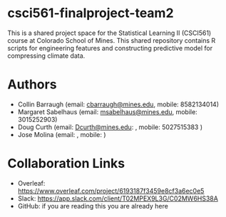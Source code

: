# csci561-finalproject-team2
This is a shared project space for the Statistical Learning II (CSCI561) course at Colorado School of Mines. This shared repository contains R scripts for engineering features and constructing predictive model for compressing climate data.

# Authors

 - Collin Barraugh (email: cbarraugh@mines.edu, mobile: 8582134014)
 - Margaret Sabelhaus (email: msabelhaus@mines.edu, mobile: 3015252903)
 - Doug Curth (email: Dcurth@mines.edu: , mobile: 5027515383 )
 - Jose Molina (email: , mobile: )

# Collaboration Links

 - Overleaf: https://www.overleaf.com/project/6193187f3459e8cf3a6ec0e5
 - Slack: https://app.slack.com/client/T02MPEX9L3G/C02MW6HS38A
 - GitHub: if you are reading this you are already here
